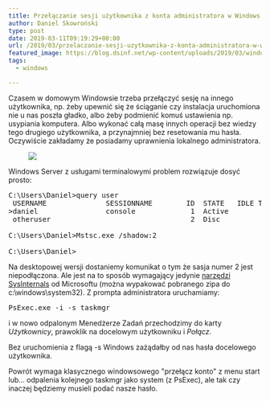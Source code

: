 ```yaml
---
title: Przełączanie sesji użytkownika z konta administratora w Windows 8+
author: Daniel Skowroński
type: post
date: 2019-03-11T09:19:29+00:00
url: /2019/03/przelaczanie-sesji-uzytkownika-z-konta-administratora-w-windows-8/
featured_image: https://blog.dsinf.net/wp-content/uploads/2019/03/windows.png
tags:
  - windows

---
```

Czasem w domowym Windowsie trzeba przełączyć sesję na innego użytkownika, np. żeby upewnić się że ściąganie czy instalacja uruchomiona nie u nas poszła gładko, albo żeby podmienić komuś ustawienia np. usypiania komputera. Albo wykonać całą masę innych operacji bez wiedzy tego drugiego użytkownika, a przynajmniej bez resetowania mu hasła. Oczywiście zakładamy że posiadamy uprawnienia lokalnego administratora.<figure class="wp-block-image">

![](https://blog.dsinf.net/wp-content/uploads/2019/03/windows.png) </figure> 

Windows Server z usługami terminalowymi problem rozwiązuje dosyć prosto:

<pre class="EnlighterJSRAW" data-enlighter-language="generic" data-enlighter-theme="" data-enlighter-highlight="" data-enlighter-linenumbers="" data-enlighter-lineoffset="" data-enlighter-title="" data-enlighter-group="">C:\Users\Daniel>query user
 USERNAME              SESSIONNAME        ID  STATE   IDLE TIME  LOGON TIME
>daniel                console             1  Active         16  10.03.2019 12:53
 otheruser                                 2  Disc           16  10.03.2019 21:44

C:\Users\Daniel>Mstsc.exe /shadow:2

C:\Users\Daniel></pre>

Na desktopowej wersji dostaniemy komunikat o tym że sasja numer 2 jest niepodłączona. Ale jest na to sposób wymagający jedynie [narzędzi SysInternals][1] od Microsoftu (można wypakować pobranego zipa do c:\windows\system32). Z prompta administratora uruchamiamy:

<pre class="EnlighterJSRAW" data-enlighter-language="generic" data-enlighter-theme="" data-enlighter-highlight="" data-enlighter-linenumbers="" data-enlighter-lineoffset="" data-enlighter-title="" data-enlighter-group="">PsExec.exe -i -s taskmgr</pre>

i w nowo odpalonym Menedżerze Zadań przechodzimy do karty _Użytkownicy_, prawoklik na docelowym użytkowniku i _Połącz_.

Bez uruchomienia z flagą -s Windows zażądałby od nas hasła docelowego użytkownika.

Powrót wymaga klasycznego windowsowego "przełącz konto" z menu start lub... odpalenia kolejnego taskmgr jako system (z PsExec), ale tak czy inaczej będziemy musieli podać nasze hasło.

 [1]: https://docs.microsoft.com/en-us/sysinternals/downloads/psexec